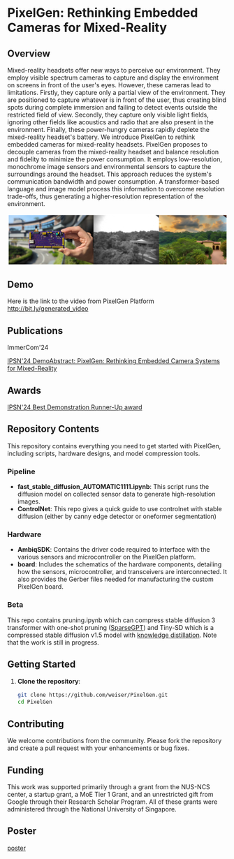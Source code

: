 # PixelGen: Rethinking Embedded Cameras for Mixed-Reality

## Overview
Mixed-reality headsets offer new ways to perceive our environment. They employ visible spectrum cameras to capture and display the environment on screens in front of the user's eyes. However, these cameras lead to limitations. Firstly, they capture only a partial view of the environment. They are positioned to capture whatever is in front of the user, thus creating blind spots during complete immersion and failing to detect events outside the restricted field of view. Secondly, they capture only visible light fields, ignoring other fields like acoustics and radio that are also present in the environment. Finally, these power-hungry cameras rapidly deplete the mixed-reality headset's battery. We introduce PixelGen to rethink embedded cameras for mixed-reality headsets. PixelGen proposes to decouple cameras from the mixed-reality headset and balance resolution and fidelity to minimize the power consumption. It employs low-resolution, monochrome image sensors and environmental sensors to capture the surroundings around the headset. This approach reduces the system's communication bandwidth and power consumption. A transformer-based language and image model process this information to overcome resolution trade-offs, thus generating a higher-resolution representation of the environment. 

![banner](/assets/banner.png)

## Demo
Here is the link to the video from PixelGen Platform
http://bit.ly/generated_video

## Publications
ImmerCom'24

[IPSN'24 DemoAbstract: PixelGen: Rethinking Embedded Camera Systems for Mixed-Reality](https://ieeexplore.ieee.org/document/10577362)

## Awards
[IPSN'24 Best Demonstration Runner-Up award](https://ipsn.acm.org/2024/awards.html)

## Repository Contents
This repository contains everything you need to get started with PixelGen, including scripts, hardware designs, and model compression tools.

### Pipeline
- **fast_stable_diffusion_AUTOMATIC1111.ipynb**: This script runs the diffusion model on collected sensor data to generate high-resolution images.
- **ControlNet**: This repo gives a quick guide to use controlnet with stable diffusion (either by canny edge detector or oneformer segmentation)
### Hardware
- **AmbiqSDK**: Contains the driver code required to interface with the various sensors and microcontroller on the PixelGen platform.
- **board**: Includes the schematics of the hardware components, detailing how the sensors, microcontroller, and transceivers are interconnected. It also provides the Gerber files needed for manufacturing the custom PixelGen board.
### Beta
This repo contains pruning.ipynb which can compress stable diffusion 3 transformer with one-shot pruning ([SparseGPT](https://arxiv.org/abs/2301.00774)) and Tiny-SD which is a compressed stable diffusion v1.5 model with [knowledge distillation](https://github.com/segmind/distill-sd). Note that the work is still in progress.

## Getting Started
1. **Clone the repository**: 
   ```bash
   git clone https://github.com/weiser/PixelGen.git
   cd PixelGen
   ```

## Contributing
We welcome contributions from the community. Please fork the repository and create a pull request with your enhancements or bug fixes.

## Funding
This work was supported primarily through a grant from the NUS-NCS center, a startup grant, a MoE Tier 1 Grant, and an unrestricted gift from Google through their Research Scholar Program. All of these grants were administered through the National University of Singapore.

## Poster
[poster](assets/IPSN_2024_PixelGen_Demo.pdf)